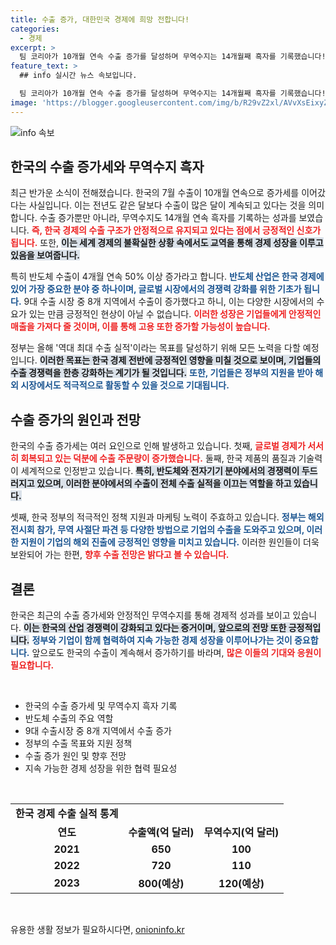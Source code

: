 ```yaml
---
title: 수출 증가, 대한민국 경제에 희망 전합니다!
categories:
  - 경제
excerpt: >
  팀 코리아가 10개월 연속 수출 증가를 달성하며 무역수지는 14개월째 흑자를 기록했습니다! 반도체 수출은 4개월 연속 50% 이상 상승, 정부는 역대 최대 수출실적 목표에 총력을 기울이고 있습니다. 자세한 소식이 궁금하다면 클릭하세요!
feature_text: >
  ## info 실시간 뉴스 속보입니다.

  팀 코리아가 10개월 연속 수출 증가를 달성하며 무역수지는 14개월째 흑자를 기록했습니다! 반도체 수출은 4개월 연속 50% 이상 상승, 정부는 역대 최대 수출실적 목표에 총력을 기울이고 있습니다. 자세한 소식이 궁금하다면 클릭하세요!
image: 'https://blogger.googleusercontent.com/img/b/R29vZ2xl/AVvXsEixyZcFfHzMRdzZMjFBmAUKJYCLCGyLL1o632UiGVXcaFdKo_bkvkuCioo0uUKlGfBVcT3P84aROyZIXSBEx3Aw5nCQ3pTgDom1WDC4m8eifvWiAmWEEVb4x6G_l8C0QH225ldMjyaFvpxGEBGNO37VmDTDMHGhJPq73UglMfDca1-0aw/s1600/blogspot.png'
---
```


<p><img src="https://blogger.googleusercontent.com/img/b/R29vZ2xl/AVvXsEixyZcFfHzMRdzZMjFBmAUKJYCLCGyLL1o632UiGVXcaFdKo_bkvkuCioo0uUKlGfBVcT3P84aROyZIXSBEx3Aw5nCQ3pTgDom1WDC4m8eifvWiAmWEEVb4x6G_l8C0QH225ldMjyaFvpxGEBGNO37VmDTDMHGhJPq73UglMfDca1-0aw/s1600/blogspot.png" alt="info 속보" /></p>

<h2 data-ke-size="size26">한국의 수출 증가세와 무역수지 흑자</h2>

<p data-ke-size="size16">최근 반가운 소식이 전해졌습니다. 한국의 7월 수출이 10개월 연속으로 증가세를 이어갔다는 사실입니다. 이는 전년도 같은 달보다 수출이 많은 달이 계속되고 있다는 것을 의미합니다. 수출 증가뿐만 아니라, 무역수지도 14개월 연속 흑자를 기록하는 성과를 보였습니다. <b><span style="color: #ee2323;">즉, 한국 경제의 수출 구조가 안정적으로 유지되고 있다는 점에서 긍정적인 신호가 됩니다.</span></b> 또한, <b><span style="background-color: #21538527;">이는 세계 경제의 불확실한 상황 속에서도 교역을 통해 경제 성장을 이루고 있음을 보여줍니다.</span></b></p>

<p data-ke-size="size16">특히 반도체 수출이 4개월 연속 50% 이상 증가라고 합니다. <b><span style="color: #1a5490;">반도체 산업은 한국 경제에 있어 가장 중요한 분야 중 하나이며, 글로벌 시장에서의 경쟁력 강화를 위한 기초가 됩니다.</span></b> 9대 수출 시장 중 8개 지역에서 수출이 증가했다고 하니, 이는 다양한 시장에서의 수요가 있는 만큼 긍정적인 현상이 아닐 수 없습니다. <b><span style="color: #ee2323;">이러한 성장은 기업들에게 안정적인 매출을 가져다 줄 것이며, 이를 통해 고용 또한 증가할 가능성이 높습니다.</span></b></p>

<p data-ke-size="size16">정부는 올해 '역대 최대 수출 실적'이라는 목표를 달성하기 위해 모든 노력을 다할 예정입니다. <b><span style="background-color: #21538527;">이러한 목표는 한국 경제 전반에 긍정적인 영향을 미칠 것으로 보이며, 기업들의 수출 경쟁력을 한층 강화하는 계기가 될 것입니다.</span></b> <b><span style="color: #1a5490;">또한, 기업들은 정부의 지원을 받아 해외 시장에서도 적극적으로 활동할 수 있을 것으로 기대됩니다.</span></b></p>

<h2 data-ke-size="size26">수출 증가의 원인과 전망</h2>

<p data-ke-size="size16">한국의 수출 증가세는 여러 요인으로 인해 발생하고 있습니다. 첫째, <b><span style="color: #ee2323;">글로벌 경제가 서서히 회복되고 있는 덕분에 수출 주문량이 증가했습니다.</span></b> 둘째, 한국 제품의 품질과 기술력이 세계적으로 인정받고 있습니다. <b><span style="background-color: #21538527;">특히, 반도체와 전자기기 분야에서의 경쟁력이 두드러지고 있으며, 이러한 분야에서의 수출이 전체 수출 실적을 이끄는 역할을 하고 있습니다.</span></b> </p>

<p data-ke-size="size16">셋째, 한국 정부의 적극적인 정책 지원과 마케팅 노력이 주효하고 있습니다. <b><span style="color: #1a5490;">정부는 해외 전시회 참가, 무역 사절단 파견 등 다양한 방법으로 기업의 수출을 도와주고 있으며, 이러한 지원이 기업의 해외 진출에 긍정적인 영향을 미치고 있습니다.</span></b> 이러한 원인들이 더욱 보완되어 가는 한편, <b><span style="color: #ee2323;">향후 수출 전망은 밝다고 볼 수 있습니다.</span></b></p>

<h2 data-ke-size="size26">결론</h2>

<p data-ke-size="size16">한국은 최근의 수출 증가세와 안정적인 무역수지를 통해 경제적 성과를 보이고 있습니다. <b><span style="background-color: #21538527;">이는 한국의 산업 경쟁력이 강화되고 있다는 증거이며, 앞으로의 전망 또한 긍정적입니다.</span></b> <b><span style="color: #1a5490;">정부와 기업이 함께 협력하여 지속 가능한 경제 성장을 이루어나가는 것이 중요합니다.</span></b> 앞으로도 한국의 수출이 계속해서 증가하기를 바라며, <b><span style="color: #ee2323;">많은 이들의 기대와 응원이 필요합니다.</span></b></p>

<p data-ke-size="size16">&nbsp;</p>

<ul>
    <li>한국의 수출 증가세 및 무역수지 흑자 기록</li>
    <li>반도체 수출의 주요 역할</li>
    <li>9대 수출시장 중 8개 지역에서 수출 증가</li>
    <li>정부의 수출 목표와 지원 정책</li>
    <li>수출 증가 원인 및 향후 전망</li>
    <li>지속 가능한 경제 성장을 위한 협력 필요성</li>
</ul>

<p data-ke-size="size16">&nbsp;</p>

<table style="width: 100%; border-collapse: collapse;">
    <tr>
        <td style="text-align: center; height: 17px;"><b>한국 경제 수출 실적 통계</b></td>
    </tr>
    <tr>
        <td style="text-align: center; height: 17px;"><b>연도</b></td>
        <td style="text-align: center; height: 17px;"><b>수출액(억 달러)</b></td>
        <td style="text-align: center; height: 17px;"><b>무역수지(억 달러)</b></td>
    </tr>
    <tr>
        <td style="text-align: center; height: 17px;"><b>2021</b></td>
        <td style="text-align: center; height: 17px;"><b>650</b></td>
        <td style="text-align: center; height: 17px;"><b>100</b></td>
    </tr>
    <tr>
        <td style="text-align: center; height: 17px;"><b>2022</b></td>
        <td style="text-align: center; height: 17px;"><b>720</b></td>
        <td style="text-align: center; height: 17px;"><b>110</b></td>
    </tr>
    <tr>
        <td style="text-align: center; height: 17px;"><b>2023</b></td>
        <td style="text-align: center; height: 17px;"><b>800(예상)</b></td>
        <td style="text-align: center; height: 17px;"><b>120(예상)</b></td>
    </tr>
</table>

<p data-ke-size="size16">&nbsp;</p>
유용한 생활 정보가 필요하시다면, <a href="https://onioninfo.kr" rel="dofollow">onioninfo.kr</a>


